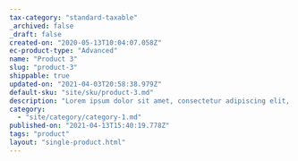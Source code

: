 ```yaml
---
tax-category: "standard-taxable"
_archived: false
_draft: false
created-on: "2020-05-13T10:04:07.058Z"
ec-product-type: "Advanced"
name: "Product 3"
slug: "product-3"
shippable: true
updated-on: "2021-04-03T20:58:38.979Z"
default-sku: "site/sku/product-3.md"
description: "Lorem ipsum dolor sit amet, consectetur adipiscing elit, sed do eiusmod tempor incididunt ut labore et dolore magna aliqua. Ut enim ad minim veniam, quis nostrud exercitation ullamco laboris nisi ut aliquip ex ea commodo consequat."
category:
  - "site/category/category-1.md"
published-on: "2021-04-13T15:40:19.778Z"
tags: "product"
layout: "single-product.html"
---
```



